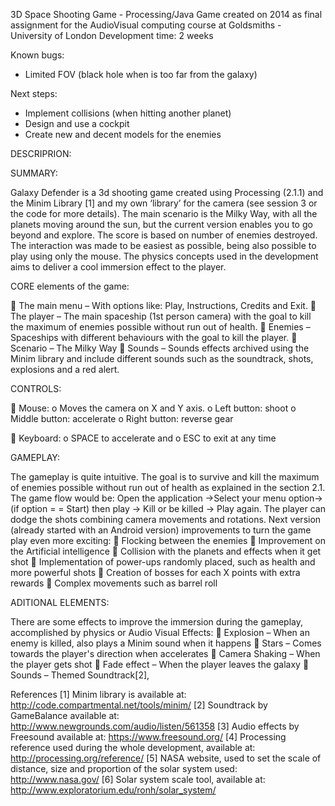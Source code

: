 3D Space Shooting Game - Processing/Java Game created on 2014 as final assignment for the AudioVisual computing course at Goldsmiths - University of London Development time: 2 weeks

Known bugs:
- Limited FOV (black hole when is too far from the galaxy)

Next steps:
- Implement collisions (when hitting another planet)
- Design and use a cockpit
- Create new and decent models for the enemies


DESCRIPRION:

SUMMARY: 

Galaxy Defender is a 3d shooting game created using Processing (2.1.1) and the Minim Library [1] and my own ‘library’ for the camera (see session 3 or the code for more details). The main scenario is the Milky Way, with all the planets moving around the sun, but the current version enables you to go beyond and explore. The score is based on number of enemies destroyed. The interaction was made to be easiest as possible, being also possible to play using only the mouse. The physics concepts used in the development aims to deliver a cool immersion effect to the player.

CORE elements of the game:

   The main menu – With options like: Play, Instructions, Credits and Exit.
   The player – The main spaceship (1st person camera) with the goal to kill the maximum of enemies possible without run out of health.
   Enemies – Spaceships with different behaviours with the goal to kill the player.
   Scenario – The Milky Way
   Sounds – Sounds effects archived using the Minim library and include different sounds such as the soundtrack, shots, explosions and a red alert.

CONTROLS: 

 Mouse:
    o Moves the camera on X and Y axis.
    o Left button: shoot
    o Middle button: accelerate
    o Right button: reverse gear
    
 Keyboard:
    o SPACE to accelerate and
    o ESC to exit at any time

GAMEPLAY:

The gameplay is quite intuitive. The goal is to survive and kill the maximum of enemies possible without run out of health as explained in the section 2.1. The game flow would be: Open the application →Select your menu option→ (if option = = Start) then play → Kill or be killed → Play again. The player can dodge the shots combining camera movements and rotations.
Next version (already started with an Android version) improvements to turn the game play even more exciting:
     Flocking between the enemies
     Improvement on the Artificial intelligence
     Collision with the planets and effects when it get shot
     Implementation of power-ups randomly placed, such as health and more powerful shots
     Creation of bosses for each X points with extra rewards
     Complex movements such as barrel roll

ADITIONAL ELEMENTS: 

There are some effects to improve the immersion during the gameplay, accomplished by physics or Audio Visual Effects:
     Explosion – When an enemy is killed, also plays a Minim sound when it happens
     Stars – Comes towards the player's direction when accelerates
     Camera Shaking – When the player gets shot
     Fade effect – When the player leaves the galaxy
     Sounds – Themed Soundtrack[2],
    
References
[1] Minim library is available at: http://code.compartmental.net/tools/minim/
[2] Soundtrack by GameBalance available at: http://www.newgrounds.com/audio/listen/561358
[3] Audio effects by Freesound available at: https://www.freesound.org/
[4] Processing reference used during the whole development, available at: http://processing.org/reference/
[5] NASA website, used to set the scale of distance, size and proportion of the solar system used: http://www.nasa.gov/
[6] Solar system scale tool, available at: http://www.exploratorium.edu/ronh/solar_system/
